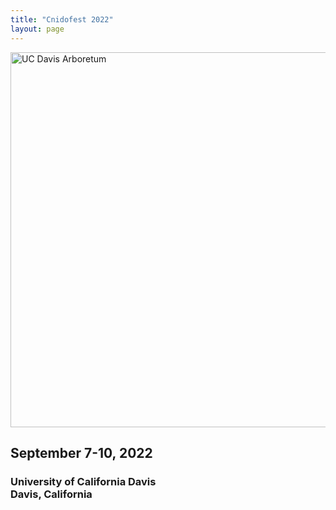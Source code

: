 ```yaml
---
title: "Cnidofest 2022"
layout: page
---
```

<img src="/cnidofest-website/assets/images/ucdavis-arboreum-1.jpg" alt="UC Davis Arboretum" width=600/>

## September 7-10, 2022  
### University of California Davis <br> Davis, California  

